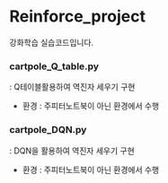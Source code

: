 # Reinforce_project
강화학습 실습코드입니다.

### cartpole_Q_table.py
: Q테이블활용하여 역진자 세우기 구현
- 환경 : 주피터노트북이 아닌 환경에서 수행


### cartpole_DQN.py
: DQN을 활용하여 역진자 세우기 구현
- 환경 : 주피터노트북이 아닌 환경에서 수행